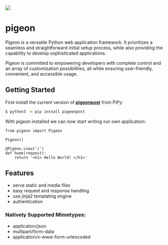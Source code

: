[<img src="https://github.com/TeamSmil3y/PigeonPost/assets/52998857/283dc7d0-3aae-46b8-b255-1fa7b3b67699" />](https://docs.pigeon.teamsmiley.org)

# pigeon
Pigeon is a versatile Python web application framework. It prioritizes a seamless and straightforward initial setup process, while also providing the capability to develop sophisticated applications.

Pigeon is committed to empowering developers with complete control and an array of customization possibilities, all while ensuring user-friendly, convenient, and accessible usage.

## Getting Started
First install the current version of **[pigeonpost](https://pypi.org/project/pigeonpost/)** from PiPy:
```bash
$ python3 -m pip install pigeonpost
```

With pigeon installed we can now start writing our own application:
```python3
from pigeon import Pigeon

Pigeon()

@Pigeon.view('/')
def home(request):
    return '<h1> Hello World! </h1>'
```

## Features
- serve static and media files
- easy request and response handling
- use jinja2 templating engine
- authentication

### Natively Supported Mimetypes:
- application/json
- multipart/form-data
- application/x-www-form-urlencoded
